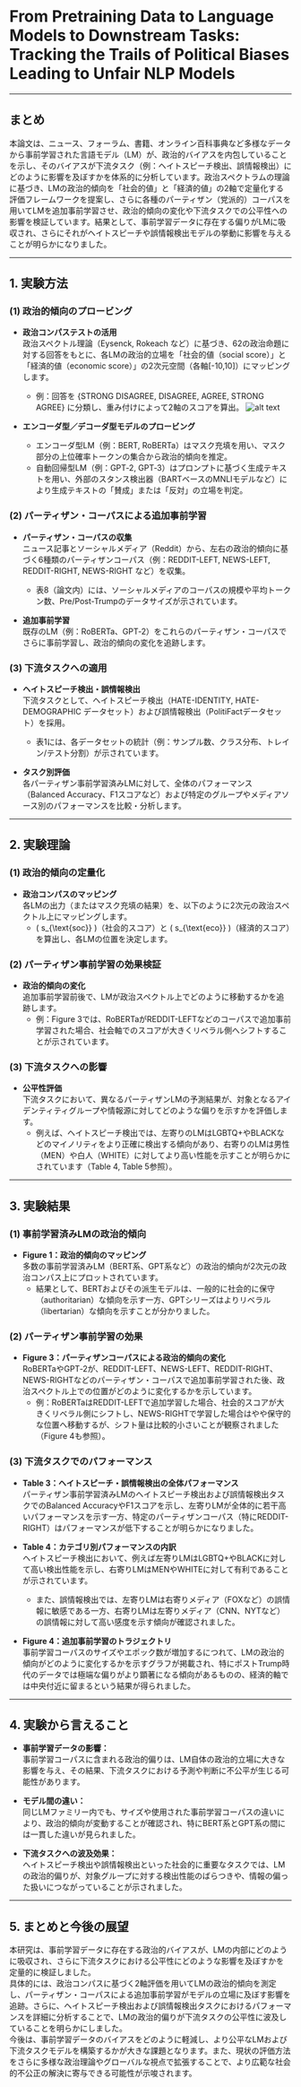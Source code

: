 # From Pretraining Data to Language Models to Downstream Tasks: Tracking the Trails of Political Biases Leading to Unfair NLP Models

---

## まとめ

本論文は、ニュース、フォーラム、書籍、オンライン百科事典など多様なデータから事前学習された言語モデル（LM）が、政治的バイアスを内包していることを示し、そのバイアスが下流タスク（例：ヘイトスピーチ検出、誤情報検出）にどのように影響を及ぼすかを体系的に分析しています。政治スペクトラムの理論に基づき、LMの政治的傾向を「社会的値」と「経済的値」の2軸で定量化する評価フレームワークを提案し、さらに各種のパーティザン（党派的）コーパスを用いてLMを追加事前学習させ、政治的傾向の変化や下流タスクでの公平性への影響を検証しています。結果として、事前学習データに存在する偏りがLMに吸収され、さらにそれがヘイトスピーチや誤情報検出モデルの挙動に影響を与えることが明らかになりました。

---

## 1. 実験方法

### (1) 政治的傾向のプロービング

- **政治コンパステストの活用**  
  政治スペクトル理論（Eysenck, Rokeach など）に基づき、62の政治命題に対する回答をもとに、各LMの政治的立場を「社会的値（social score）」と「経済的値（economic score）」の2次元空間（各軸[-10,10]）にマッピングします。  
  - 例：回答を {STRONG DISAGREE, DISAGREE, AGREE, STRONG AGREE} に分類し、重み付けによって2軸のスコアを算出。
![alt text](image.png)

- **エンコーダ型／デコーダ型モデルのプロービング**  
  - エンコーダ型LM（例：BERT, RoBERTa）はマスク充填を用い、マスク部分の上位確率トークンの集合から政治的傾向を推定。  
  - 自動回帰型LM（例：GPT‑2, GPT‑3）はプロンプトに基づく生成テキストを用い、外部のスタンス検出器（BARTベースのMNLIモデルなど）により生成テキストの「賛成」または「反対」の立場を判定。

### (2) パーティザン・コーパスによる追加事前学習

- **パーティザン・コーパスの収集**  
  ニュース記事とソーシャルメディア（Reddit）から、左右の政治的傾向に基づく6種類のパーティザンコーパス（例：REDDIT-LEFT, NEWS-LEFT, REDDIT-RIGHT, NEWS-RIGHT など）を収集。  
  - 表8（論文内）には、ソーシャルメディアのコーパスの規模や平均トークン数、Pre/Post-Trumpのデータサイズが示されています。

- **追加事前学習**  
  既存のLM（例：RoBERTa、GPT‑2）をこれらのパーティザン・コーパスでさらに事前学習し、政治的傾向の変化を追跡します。

### (3) 下流タスクへの適用

- **ヘイトスピーチ検出・誤情報検出**  
  下流タスクとして、ヘイトスピーチ検出（HATE-IDENTITY, HATE-DEMOGRAPHIC データセット）および誤情報検出（PolitiFactデータセット）を採用。  
  - 表1には、各データセットの統計（例：サンプル数、クラス分布、トレイン/テスト分割）が示されています。

- **タスク別評価**  
  各パーティザン事前学習済みLMに対して、全体のパフォーマンス（Balanced Accuracy、F1スコアなど）および特定のグループやメディアソース別のパフォーマンスを比較・分析します。

---

## 2. 実験理論

### (1) 政治的傾向の定量化

- **政治コンパスのマッピング**  
  各LMの出力（またはマスク充填の結果）を、以下のように2次元の政治スペクトル上にマッピングします。  
  - \( s_{\text{soc}} \)（社会的スコア）と \( s_{\text{eco}} \)（経済的スコア）を算出し、各LMの位置を決定します。

### (2) パーティザン事前学習の効果検証

- **政治的傾向の変化**  
  追加事前学習前後で、LMが政治スペクトル上でどのように移動するかを追跡します。  
  - 例：Figure 3では、RoBERTaがREDDIT-LEFTなどのコーパスで追加事前学習された場合、社会軸でのスコアが大きくリベラル側へシフトすることが示されています。

### (3) 下流タスクへの影響

- **公平性評価**  
  下流タスクにおいて、異なるパーティザンLMの予測結果が、対象となるアイデンティティグループや情報源に対してどのような偏りを示すかを評価します。  
  - 例えば、ヘイトスピーチ検出では、左寄りのLMはLGBTQ+やBLACKなどのマイノリティをより正確に検出する傾向があり、右寄りのLMは男性（MEN）や白人（WHITE）に対してより高い性能を示すことが明らかにされています（Table 4, Table 5参照）。

---

## 3. 実験結果

### (1) 事前学習済みLMの政治的傾向

- **Figure 1：政治的傾向のマッピング**  
  多数の事前学習済みLM（BERT系、GPT系など）の政治的傾向が2次元の政治コンパス上にプロットされています。  
  - 結果として、BERTおよびその派生モデルは、一般的に社会的に保守（authoritarian）な傾向を示す一方、GPTシリーズはよりリベラル（libertarian）な傾向を示すことが分かりました。

### (2) パーティザン事前学習の効果

- **Figure 3：パーティザンコーパスによる政治的傾向の変化**  
  RoBERTaやGPT‑2が、REDDIT-LEFT、NEWS-LEFT、REDDIT-RIGHT、NEWS-RIGHTなどのパーティザン・コーパスで追加事前学習された後、政治スペクトル上での位置がどのように変化するかを示しています。  
  - 例：RoBERTaはREDDIT-LEFTで追加学習した場合、社会的スコアが大きくリベラル側にシフトし、NEWS-RIGHTで学習した場合はやや保守的な位置へ移動するが、シフト量は比較的小さいことが観察されました（Figure 4も参照）。

### (3) 下流タスクでのパフォーマンス

- **Table 3：ヘイトスピーチ・誤情報検出の全体パフォーマンス**  
  パーティザン事前学習済みLMのヘイトスピーチ検出および誤情報検出タスクでのBalanced AccuracyやF1スコアを示し、左寄りLMが全体的に若干高いパフォーマンスを示す一方、特定のパーティザンコーパス（特にREDDIT-RIGHT）はパフォーマンスが低下することが明らかになりました。

- **Table 4：カテゴリ別パフォーマンスの内訳**  
  ヘイトスピーチ検出において、例えば左寄りLMはLGBTQ+やBLACKに対して高い検出性能を示し、右寄りLMはMENやWHITEに対して有利であることが示されています。  
  - また、誤情報検出では、左寄りLMは右寄りメディア（FOXなど）の誤情報に敏感である一方、右寄りLMは左寄りメディア（CNN、NYTなど）の誤情報に対して高い感度を示す傾向が確認されました。

- **Figure 4：追加事前学習のトラジェクトリ**  
  事前学習コーパスのサイズやエポック数が増加するにつれて、LMの政治的傾向がどのように変化するかを示すグラフが掲載され、特にポストTrump時代のデータでは極端な偏りがより顕著になる傾向があるものの、経済的軸では中央付近に留まるという結果が得られました。

---

## 4. 実験から言えること

- **事前学習データの影響：**  
  事前学習コーパスに含まれる政治的偏りは、LM自体の政治的立場に大きな影響を与え、その結果、下流タスクにおける予測や判断に不公平が生じる可能性があります。

- **モデル間の違い：**  
  同じLMファミリー内でも、サイズや使用された事前学習コーパスの違いにより、政治的傾向が変動することが確認され、特にBERT系とGPT系の間には一貫した違いが見られました。

- **下流タスクへの波及効果：**  
  ヘイトスピーチ検出や誤情報検出といった社会的に重要なタスクでは、LMの政治的偏りが、対象グループに対する検出性能のばらつきや、情報の偏った扱いにつながっていることが示されました。

---

## 5. まとめと今後の展望

本研究は、事前学習データに存在する政治的バイアスが、LMの内部にどのように吸収され、さらに下流タスクにおける公平性にどのような影響を及ぼすかを定量的に検証しました。  
具体的には、政治コンパスに基づく2軸評価を用いてLMの政治的傾向を測定し、パーティザン・コーパスによる追加事前学習がモデルの立場に及ぼす影響を追跡。さらに、ヘイトスピーチ検出および誤情報検出タスクにおけるパフォーマンスを詳細に分析することで、LMの政治的偏りが下流タスクの公平性に波及していることを明らかにしました。  
今後は、事前学習データのバイアスをどのように軽減し、より公平なLMおよび下流タスクモデルを構築するかが大きな課題となります。また、現状の評価方法をさらに多様な政治理論やグローバルな視点で拡張することで、より広範な社会的不公正の解決に寄与できる可能性が示唆されます。
